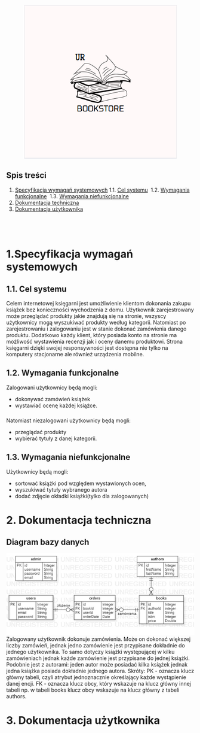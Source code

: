 <div align="center">

![logo](src_readme/logo.png)

</div>

## Spis treści
1. [Specyfikacja wymagań systemowych](#1specyfikacja-wymagań-systemowych)
    1.1. [Cel systemu](#cel_systemu)&nbsp;
    1.2. [Wymagania funkcjonalne](#wymagania_funkcjonalne)&nbsp;
    1.3. [Wymagania niefunkcjonalne](#wymagania_niefunkcjonalne)&nbsp;
2. [Dokumentacja techniczna](#2dokumentacja_techniczna)
3. [Dokumentacja użytkownika](#3dokumentacja_uzytkownika)

#

&nbsp;

# 1.Specyfikacja wymagań systemowych
## 1.1. Cel systemu
Celem internetowej księgarni jest umożliwienie klientom dokonania zakupu książek bez konieczności wychodzenia z domu. Użytkownik zarejestrowany może przeglądać produkty jakie znajdują się na stronie, wszyscy użytkownicy mogą wyszukiwać produkty według kategorii. Natomiast po zarejestrowaniu i zalogowaniu jest w stanie dokonać zamówienia danego produktu. Dodatkowo każdy klient, który posiada konto na stronie ma możliwość wystawienia recenzji jak i oceny danemu produktowi. Strona księgarni dzięki swojej responsywności jest dostępna nie tylko na komputery stacjonarne ale również urządzenia mobilne.
## 1.2. Wymagania funkcjonalne
Zalogowani użytkownicy będą mogli:
- dokonywać zamówień książek
- wystawiać ocenę każdej książce.
###
Natomiast niezalogowani użytkownicy będą mogli:
- przeglądać produkty
- wybierać tytuły z danej kategorii.
## 1.3. Wymagania niefunkcjonalne
Użytkownicy będą mogli:
- sortować książki pod względem wystawionych ocen,
- wyszukiwać tytuły wybranego autora
- dodać zdjęcie okładki książki(tylko dla zalogowanych)
&nbsp;
# 2. Dokumentacja techniczna
## Diagram bazy danych
![baza_danych.png](src_readme/bazaDanych.jpg)
Zalogowany użytkownik dokonuje zamówienia. Może on dokonać większej liczby zamówień, jednak jedno zamówienie jest przypisane dokładnie do jednego użytkownika. To samo dotyczy książki występującej w kilku zamówieniach jednak każde zamówienie jest przypisane do jednej książki. Podobnie jest z autorami: jeden autor może posiadać kilka książek jednak jedna książka posiada dokładnie jednego autora.
Skróty:
PK - oznacza klucz główny tabeli, czyli atrybut jednoznacznie określający każde wystąpienie danej encji.
FK - oznacza klucz obcy, który wskazuje na klucz główny innej tabeli np. w tabeli books klucz obcy wskazuje na klucz główny z tabeli authors.
&nbsp;
# 3. Dokumentacja użytkownika
